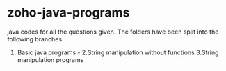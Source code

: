 # zoho-java-programs
java codes for all the questions given. 
The folders have been split into the following branches 
1. Basic java programs -
2.String manipulation without functions
3.String manipulation programs
